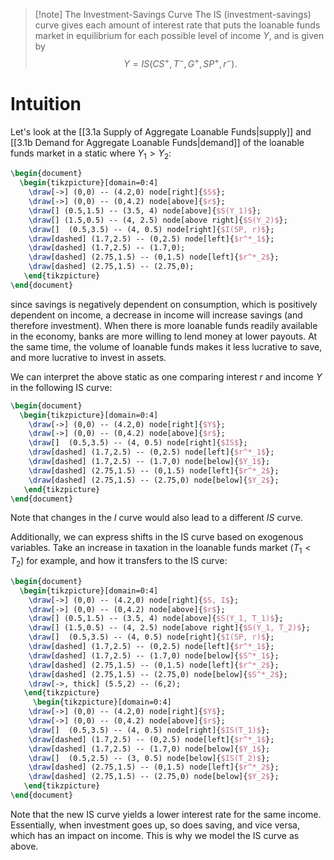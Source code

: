 > [!note] The Investment-Savings Curve
>The IS (investment-savings) curve gives each amount of interest rate that puts the loanable funds market in equilibrium for each possible level of income $Y$, and is given by
>$$Y=IS(CS^+, T^-, G^+, SP^+, r^-).$$
# Intuition
Let's look at the [[3.1a Supply of Aggregate Loanable Funds|supply]] and [[3.1b Demand for Aggregate Loanable Funds|demand]] of the loanable funds market in a static where $Y_1 > Y_2$:
```tikz
\begin{document}
  \begin{tikzpicture}[domain=0:4]
    \draw[->] (0,0) -- (4.2,0) node[right]{$S$};
    \draw[->] (0,0) -- (0,4.2) node[above]{$r$};
    \draw[] (0.5,1.5) -- (3.5, 4) node[above]{$S(Y_1)$};
    \draw[] (1.5,0.5) -- (4, 2.5) node[above right]{$S(Y_2)$};
    \draw[]  (0.5,3.5) -- (4, 0.5) node[right]{$I(SP, r)$};
    \draw[dashed] (1.7,2.5) -- (0,2.5) node[left]{$r^*_1$};
    \draw[dashed] (1.7,2.5) -- (1.7,0);
    \draw[dashed] (2.75,1.5) -- (0,1.5) node[left]{$r^*_2$};
    \draw[dashed] (2.75,1.5) -- (2.75,0);
   \end{tikzpicture}
\end{document}
```
since savings is negatively dependent on consumption, which is positively dependent on income, a decrease in income will increase savings (and therefore investment). When there is more loanable funds readily available in the economy, banks are more willing to lend money at lower payouts. At the same time, the volume of loanable funds makes it less lucrative to save, and more lucrative to invest in assets. 

We can interpret the above static as one comparing interest $r$ and income $Y$ in the following IS curve:
```tikz
\begin{document}
  \begin{tikzpicture}[domain=0:4]
    \draw[->] (0,0) -- (4.2,0) node[right]{$Y$};
    \draw[->] (0,0) -- (0,4.2) node[above]{$r$};
    \draw[]  (0.5,3.5) -- (4, 0.5) node[right]{$IS$};
    \draw[dashed] (1.7,2.5) -- (0,2.5) node[left]{$r^*_1$};
    \draw[dashed] (1.7,2.5) -- (1.7,0) node[below]{$Y_1$};
    \draw[dashed] (2.75,1.5) -- (0,1.5) node[left]{$r^*_2$};
    \draw[dashed] (2.75,1.5) -- (2.75,0) node[below]{$Y_2$};
   \end{tikzpicture}
\end{document}
```
Note that changes in the $I$ curve would also lead to a different $IS$ curve.

Additionally, we can express shifts in the IS curve based on exogenous variables. Take an increase in taxation in the loanable funds market ($T_1 < T_2$) for example, and how it transfers to the IS curve:
```tikz
\begin{document}
  \begin{tikzpicture}[domain=0:4]
    \draw[->] (0,0) -- (4.2,0) node[right]{$S, I$};
    \draw[->] (0,0) -- (0,4.2) node[above]{$r$};
    \draw[] (0.5,1.5) -- (3.5, 4) node[above]{$S(Y_1, T_1)$};
    \draw[] (1.5,0.5) -- (4, 2.5) node[above right]{$S(Y_1, T_2)$};
    \draw[]  (0.5,3.5) -- (4, 0.5) node[right]{$I(SP, r)$};
    \draw[dashed] (1.7,2.5) -- (0,2.5) node[left]{$r^*_1$};
    \draw[dashed] (1.7,2.5) -- (1.7,0) node[below]{$S^*_1$};
    \draw[dashed] (2.75,1.5) -- (0,1.5) node[left]{$r^*_2$};
    \draw[dashed] (2.75,1.5) -- (2.75,0) node[below]{$S^*_2$};
    \draw[->, thick] (5.5,2) -- (6,2);
   \end{tikzpicture}
     \begin{tikzpicture}[domain=0:4]
    \draw[->] (0,0) -- (4.2,0) node[right]{$Y$};
    \draw[->] (0,0) -- (0,4.2) node[above]{$r$};
    \draw[]  (0.5,3.5) -- (4, 0.5) node[right]{$IS(T_1)$};
    \draw[dashed] (1.7,2.5) -- (0,2.5) node[left]{$r^*_1$};
    \draw[dashed] (1.7,2.5) -- (1.7,0) node[below]{$Y_1$};
    \draw[]  (0.5,2.5) -- (3, 0.5) node[below]{$IS(T_2)$};
    \draw[dashed] (2.75,1.5) -- (0,1.5) node[left]{$r^*_2$};
    \draw[dashed] (2.75,1.5) -- (2.75,0) node[below]{$Y_2$};
   \end{tikzpicture}
\end{document}
```
Note that the new IS curve yields a lower interest rate for the same income. Essentially, when investment goes up, so does saving, and vice versa, which has an impact on income. This is why we model the IS curve as above.